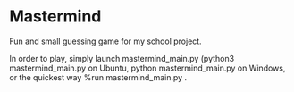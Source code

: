 # Mastermind
Fun and small guessing game for my school project. 

In order to play, simply launch mastermind_main.py (python3 mastermind_main.py on Ubuntu, python mastermind_main.py on Windows, or the quickest way %run mastermind_main.py .
